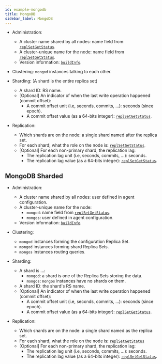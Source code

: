 ```yaml
---
id: example-mongodb
title: MongoDB
sidebar_label: MongoDB
---
```


* Administration:
  * A cluster name shared by all nodes: name field from [`replSetGetStatus`](https://docs.mongodb.com/manual/reference/command/replSetGetStatus/).
  * A cluster-unique name for the node: name field from [`replSetGetStatus`](https://docs.mongodb.com/manual/reference/command/replSetGetStatus/).
  * Version information: [`buildInfo`](https://docs.mongodb.com/manual/reference/command/buildInfo/).

* Clustering: `mongod` instances talking to each other.

* Sharding: (A shard is the entire replica set)
  * A shard ID: RS name.
  * [Optional] An indicator of when the last write operation happened (commit offset):
    * A commit offset unit (i.e, seconds, commits, ...): seconds (since epoch).
    * A commit offset value (as a 64-bits integer): [`replSetGetStatus`](https://docs.mongodb.com/manual/reference/command/replSetGetStatus/).

* Replication:
  * Which shards are on the node: a single shard named after the replica set.
  * For each shard, what the role on the node is: [`replSetGetStatus`](https://docs.mongodb.com/manual/reference/command/replSetGetStatus/).
  * [Optional] For each non-primary shard, the replication lag:
    * The replication lag unit (i.e, seconds, commits, ...): seconds.
    * The replication lag value (as a 64-bits integer): [`replSetGetStatus`](https://docs.mongodb.com/manual/reference/command/replSetGetStatus/).


## MongoDB Sharded
* Administration:
  * A cluster name shared by all nodes: user defined in agent configuration.
  * A cluster-unique name for the node:
    * `mongod`: name field from [`replSetGetStatus`](https://docs.mongodb.com/manual/reference/command/replSetGetStatus/).
    * `mongos`: user defined in agent configuration.
  * Version information: [`buildInfo`](https://docs.mongodb.com/manual/reference/command/buildInfo/).

* Clustering:
  * `mongod` instances forming the configuration Replica Set.
  * `mongod` instances forming shard Replica Sets.
  * `mongos` instances routing queries.

* Sharding:
  * A shard is ...:
    * `mongod`: a shard is one of the Replica Sets storing the data.
    * `mongos`: `mongos` instances have no shards on them.
  * A shard ID: the shard's RS name.
  * [Optional] An indicator of when the last write operation happened (commit offset):
    * A commit offset unit (i.e, seconds, commits, ...): seconds (since epoch).
    * A commit offset value (as a 64-bits integer): [`replSetGetStatus`](https://docs.mongodb.com/manual/reference/command/replSetGetStatus/).

* Replication:
  * Which shards are on the node: a single shard named as the replica set.
  * For each shard, what the role on the node is: [`replSetGetStatus`](https://docs.mongodb.com/manual/reference/command/replSetGetStatus/)
  * [Optional] For each non-primary shard, the replication lag:
    * The replication lag unit (i.e, seconds, commits, ...): seconds.
    * The replication lag value (as a 64-bits integer): [`replSetGetStatus`](https://docs.mongodb.com/manual/reference/command/replSetGetStatus/).
